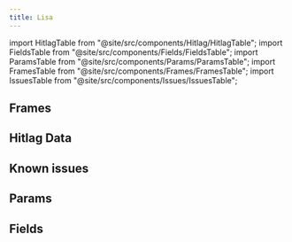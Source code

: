 ```yaml
---
title: Lisa
---
```


import HitlagTable from "@site/src/components/Hitlag/HitlagTable";
import FieldsTable from "@site/src/components/Fields/FieldsTable";
import ParamsTable from "@site/src/components/Params/ParamsTable";
import FramesTable from "@site/src/components/Frames/FramesTable";
import IssuesTable from "@site/src/components/Issues/IssuesTable";

## Frames

<FramesTable character="lisa" />

## Hitlag Data

<HitlagTable character="lisa" />

## Known issues

<IssuesTable character="lisa" />

## Params

<ParamsTable character="lisa" />

## Fields

<FieldsTable character="lisa" />
